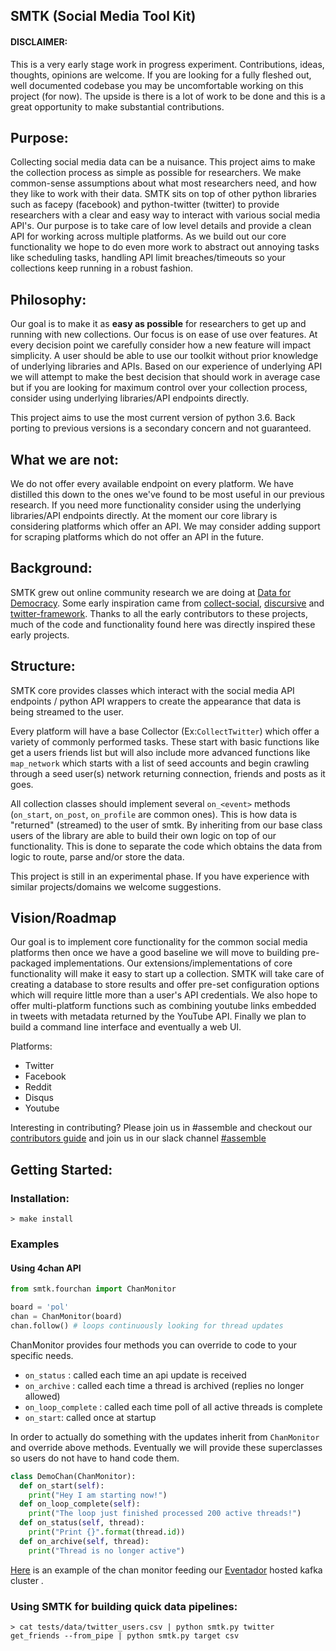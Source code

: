 ## SMTK (Social Media Tool Kit)

#### **DISCLAIMER:**
This is a very early stage work in progress experiment. Contributions, ideas, thoughts, opinions are welcome. If you are looking for a fully fleshed out, well documented codebase you may be uncomfortable working on this project (for now). The upside is there is a lot of work to be done and this is a great opportunity to make substantial contributions.

## Purpose:
Collecting social media data can be a nuisance. This project aims to make the collection process as simple as possible for researchers. We make common-sense assumptions about what most researchers need, and how they like to work with their data. SMTK sits on top of other python libraries such as facepy (facebook) and python-twitter (twitter) to provide researchers with a clear and easy way to interact with various social media API's. Our purpose is to take care of low level details and provide a clean API for working across multiple platforms. As we build out our core functionality we hope to do even more work to abstract out annoying tasks like scheduling tasks, handling API limit breaches/timeouts so your collections keep running in a robust fashion.

## Philosophy:
Our goal is to make it as **easy as possible** for researchers to get up and running with new collections. Our focus is on ease of use over features. At every decision point we carefully consider how a new feature will impact simplicity. A user should be able to use our toolkit without prior knowledge of underlying libraries and APIs. Based on our experience of underlying API we will attempt to make the best decision that should work in average case but if you are looking for maximum control over your collection process, consider using underlying libraries/API endpoints directly.

This project aims to use the most current version of python 3.6. Back porting to previous versions is a secondary concern and not guaranteed.

## What we are not:
We do not offer every available endpoint on every platform. We have distilled this down to the ones we've found to be most useful in our previous research. If you need more functionality consider using the underlying libraries/API endpoints directly. At the moment our core library is considering platforms which offer an API. We may consider adding support for scraping platforms which do not offer an API in the future.

## Background:  
SMTK grew out online community research we are doing at [Data for Democracy](https://github.com/Data4Democracy). Some early inspiration came from [collect-social](https://github.com/Data4Democracy/collect-social), [discursive](https://github.com/Data4Democracy/discursive) and [twitter-framework](https://github.com/bstarling/twitter-framework). Thanks to all the early contributors to these projects, much of the code and functionality found here was directly inspired these early projects.

## Structure:  
SMTK core provides classes which interact with the social media API endpoints / python API wrappers to create the appearance that data is being streamed to the user.

Every platform will have a base Collector (Ex:`CollectTwitter`) which offer a variety of commonly performed tasks. These start with basic functions like get a users friends list but will also include more advanced functions like `map_network` which starts with a list of seed accounts and begin crawling through a seed user(s) network returning connection, friends and posts as it goes.

All collection classes should implement several `on_<event>` methods (`on_start`, `on_post`, `on_profile` are common ones). This is how data is "returned" (streamed) to the user of smtk. By inheriting from our base class users of the library are able to build their own logic on top of our functionality. This is done to separate the code which obtains the data from logic to route, parse and/or store the data.

This project is still in an experimental phase. If you have experience with similar projects/domains we welcome suggestions.

## Vision/Roadmap  
Our goal is to implement core functionality for the common social media platforms then once we have a good baseline we will move to building pre-packaged implementations. Our extensions/implementations of core functionality will make it easy to start up a collection. SMTK will take care of creating a database to store results and offer pre-set configuration options which will require little more than a user's API credentials. We also hope to offer multi-platform functions such as combining youtube links embedded in tweets with metadata returned by the YouTube API. Finally we plan to build a command line interface and eventually a web UI.

Platforms:
* Twitter
* Facebook
* Reddit
* Disqus
* Youtube

Interesting in contributing? Please join us in #assemble and checkout our [contributors guide](./CONTRIBUTING.md) and join us in our slack channel [#assemble](https://datafordemocracy.slack.com/messages/assemble/)

## Getting Started:

### Installation:

```
> make install
```

### Examples  

#### Using 4chan API

```python
from smtk.fourchan import ChanMonitor

board = 'pol'
chan = ChanMonitor(board)
chan.follow() # loops continuously looking for thread updates
```

ChanMonitor provides four methods you can override to code to your specific needs.  
* `on_status` : called each time an api update is received  
* `on_archive` : called each time a thread is archived (replies no longer allowed)  
* `on_loop_complete` : called each time poll of all active threads is complete  
* `on_start`: called once at startup  

In order to actually do something with the updates inherit from `ChanMonitor`
and override above methods. Eventually we will provide these superclasses so users do not have to hand code them.  
```python
class DemoChan(ChanMonitor):
  def on_start(self):
    print("Hey I am starting now!")
  def on_loop_complete(self):
    print("The loop just finished processed 200 active threads!")
  def on_status(self, thread):
    print("Print {}".format(thread.id))
  def on_archive(self, thread):
    print("Thread is no longer active")
```

[Here](https://github.com/bstarling/fourchan_monitor) is an example of the chan monitor feeding our [Eventador](https://github.com/bstarling/assemble/tree/master/eventador) hosted kafka cluster .

### Using SMTK for building quick data pipelines:

```
> cat tests/data/twitter_users.csv | python smtk.py twitter get_friends --from_pipe | python smtk.py target csv
```
